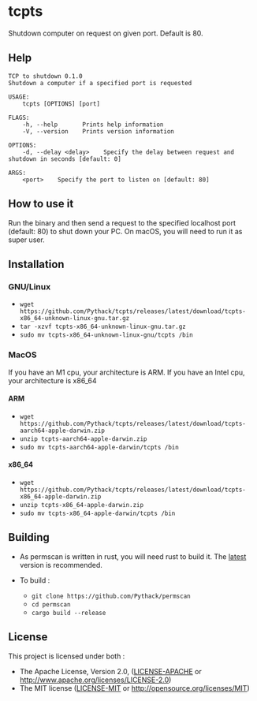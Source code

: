 # tcpts

Shutdown computer on request on given port. Default is 80.

## Help

```console
TCP to shutdown 0.1.0
Shutdown a computer if a specified port is requested

USAGE:
    tcpts [OPTIONS] [port]

FLAGS:
    -h, --help       Prints help information
    -V, --version    Prints version information

OPTIONS:
    -d, --delay <delay>    Specify the delay between request and shutdown in seconds [default: 0]

ARGS:
    <port>    Specify the port to listen on [default: 80]
```

## How to use it

Run the binary and then send a request to the specified localhost port (default: 80) to shut down
your PC. On macOS, you will need to run it as super user.

## Installation

### GNU/Linux

* `wget https://github.com/Pythack/tcpts/releases/latest/download/tcpts-x86_64-unknown-linux-gnu.tar.gz`
* `tar -xzvf tcpts-x86_64-unknown-linux-gnu.tar.gz`
* `sudo mv tcpts-x86_64-unknown-linux-gnu/tcpts /bin`

### MacOS

If you have an M1 cpu, your architecture is ARM. If you have an Intel cpu, your architecture is x86_64

#### ARM

* `wget https://github.com/Pythack/tcpts/releases/latest/download/tcpts-aarch64-apple-darwin.zip`
* `unzip tcpts-aarch64-apple-darwin.zip`
* `sudo mv tcpts-aarch64-apple-darwin/tcpts /bin`

#### x86_64

* `wget https://github.com/Pythack/tcpts/releases/latest/download/tcpts-x86_64-apple-darwin.zip`
* `unzip tcpts-x86_64-apple-darwin.zip`
* `sudo mv tcpts-x86_64-apple-darwin/tcpts /bin`

## Building

* As permscan is written in rust, you will need rust to build it. The
  [latest](https://www.rust-lang.org/tools/install) version is recommended.

* To build :

  * `git clone https://github.com/Pythack/permscan`
  * `cd permscan`
  * `cargo build --release`

## License

This project is licensed under both :

* The Apache License, Version 2.0, ([LICENSE-APACHE](LICENSE-APACHE) or <http://www.apache.org/licenses/LICENSE-2.0>)
* The MIT license ([LICENSE-MIT](LICENSE-MIT) or
  <http://opensource.org/licenses/MIT>)
